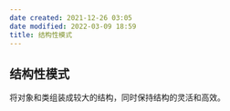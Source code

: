 ```yaml
---
date created: 2021-12-26 03:05
date modified: 2022-03-09 18:59
title: 结构性模式
---
```

## 结构性模式
将对象和类组装成较大的结构，同时保持结构的灵活和高效。